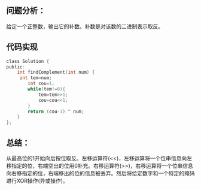 ## 问题分析： 
给定一个正整数，输出它的补数。补数是对该数的二进制表示取反。
## 代码实现
```c
class Solution {
public:
    int findComplement(int num) {
     int tem=num;
        int cou=1;
        while(tem!=0){
            tem=tem>>1;
            cou=cou<<1;
        }
        return (cou-1) ^ num;    
    }
};
```
## 总结：
从最高位的1开始向后按位取反。左移运算符(<<)，左移运算将一个位串信息向左移指定的位，右端空出的位用0补充。右移运算符(>>)，右移运算将一个位串信息向右移指定的位，右端移出的位的信息被丢弃。然后将给定数字和一个特定的掩码进行XOR操作(异或操作)。